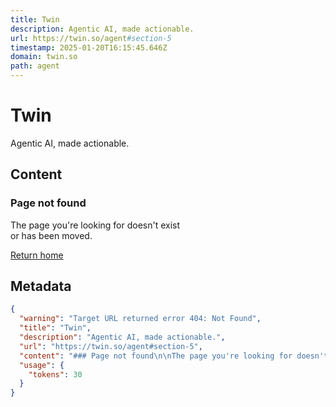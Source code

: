 ```yaml
---
title: Twin
description: Agentic AI, made actionable.
url: https://twin.so/agent#section-5
timestamp: 2025-01-20T16:15:45.646Z
domain: twin.so
path: agent
---
```


# Twin


Agentic AI, made actionable.


## Content

### Page not found

The page you're looking for doesn't exist  
or has been moved.

[Return home](https://twin.so/)

## Metadata

```json
{
  "warning": "Target URL returned error 404: Not Found",
  "title": "Twin",
  "description": "Agentic AI, made actionable.",
  "url": "https://twin.so/agent#section-5",
  "content": "### Page not found\n\nThe page you're looking for doesn't exist  \nor has been moved.\n\n[Return home](https://twin.so/)",
  "usage": {
    "tokens": 30
  }
}
```
